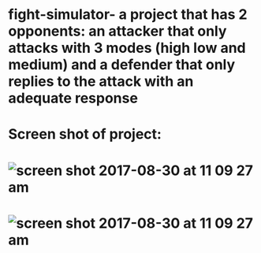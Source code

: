# fight-simulator- a project that has 2 opponents: an attacker that only attacks with 3 modes (high low and medium) and a defender that only replies to the attack with an adequate response 
# Screen shot of project:
# ![screen shot 2017-08-30 at 11 09 27 am](https://user-images.githubusercontent.com/15253336/30993264-570b589c-a46b-11e7-9295-23080ee82d62.png)
# ![screen shot 2017-08-30 at 11 09 27 am](https://user-images.githubusercontent.com/15253336/30993265-59b917f0-a46b-11e7-83d1-4489ebf562d8.png)
